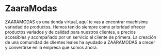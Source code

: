 # ZaaraModas
ZAARAMODAS es una tienda virtual, aquí te vas a encontrar muchísima variedad de productos.   Hemos tenido siempre como prioridad ofrecer productos variados y de calidad para nuestros clientes, a precios accesibles y acompañado por un servicio al cliente de primera.   La creación de una comunidad de clientes leales ha ayudado a ZAARAMODAS a crecer y convertirse en la empresa que somos ahora.
